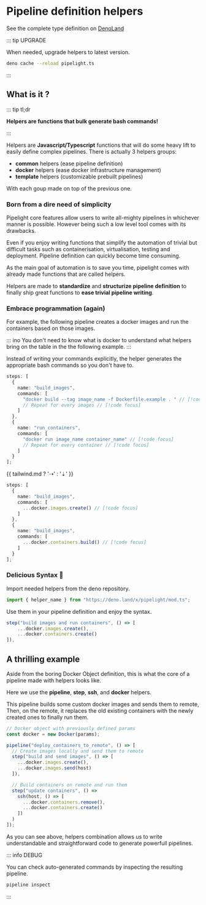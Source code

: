 <script setup lang="ts">
import Example from "@components/Example.vue";
import Sheet from "@components/Sheet.vue";
import { tailwind } from "@utils/breakpoints.ts";
</script>

# Pipeline definition helpers

See the complete type definition on [DenoLand](https://deno.land/x/pipelight/mod.ts)

::: tip UPGRADE

When needed, upgrade helpers to latest version.

```sh
deno cache --reload pipelight.ts
```

:::

## What is it ?

::: tip tl;dr

**Helpers are functions that bulk generate bash commands!**

:::

Helpers are **Javascript/Typescript** functions that will do some heavy lift to easily define complex pipelines.
There is actually 3 helpers groups:

- **common** helpers (ease pipeline definition)
- **docker** helpers (ease docker infrastructure management)
- **template** helpers (customizable prebuilt pipelines)

With each goup made on top of the previous one.

### Born from a dire need of simplicity

Pipelight core features allow users to write all-mighty pipelines in whichever manner is possible.
However being such a low level tool comes with its drawbacks.

Even if you enjoy writing functions that simplify the automation of trivial but difficult tasks
such as containerisation, virtualisation, testing and deployment.
Pipeline definition can quickly become time consuming.

As the main goal of automation is to save you time, pipelight comes with already made functions
that are called helpers.

Helpers are made to **standardize** and **structurize pipeline definition**
to finally ship great functions to **ease trivial pipeline writing**.

### Embrace programmation (again)

For example, the following pipeline creates a docker images and run the containers based on those images.

::: ino
You don't need to know what is docker to understand what helpers bring on the table
in the the following example.
:::

Instead of writing your commands explicitly,
the helper generates the appropriate bash commands so you don't have to.

<div class="landing">
<Sheet class="sm">
<Example>

```ts
steps: [
  {
    name: "build_images",
    commands: [
      "docker build --tag image_name -f Dockerfile.example . " // [!code focus]
      // Repeat for every images // [!code focus]
    ]
  },
  {
    name: "run_containers",
    commands: [
      "docker run image_name container_name" // [!code focus]
      // Repeat for every container // [!code focus]
    ]
  }
];
```

</Example>
<p class="xl">{{ tailwind.md ? '⇢' : '⇣' }}</p>
<Example>

```ts
steps: [
  {
    name: "build_images",
    commands: [
      ...docker.images.create() // [!code focus]
    ]
  },
  {
    name: "build_images",
    commands: [
      ...docker.containers.build() // [!code focus]
    ]
  }
];
```

</Example>
</Sheet>
</div>

### Delicious Syntax 🤌

Import needed helpers from the deno repository.

```ts
import { helper_name } from "https://deno.land/x/pipelight/mod.ts";
```

Use them in your pipeline definition and enjoy the syntax.

```ts
step("build images and run containers", () => [
    ...docker.images.create(),
    ...docker.containers.create()
]),
```

## A thrilling example

Aside from the boring Docker Object definition,
this is what the core of a pipeline made with helpers looks like.

Here we use the **pipeline**, **step**, **ssh**, and **docker** helpers.

This pipeline builds some custom docker images and sends them to remote,
Then, on the remote, it replaces the old existing containers with the newly created ones
to finally run them.

```ts
// Docker object with previously defined params
const docker = new Docker(params);

pipeline("deploy_containers_to_remote", () => [
  // Create images locally and send them to remote
  step("build and send images", () => [
    ...docker.images.create(),
    ...docker.images.send(host)
  ]),

  // Build containers on remote and run them
  step("update containers", () =>
    ssh(host, () => [
      ...docker.containers.remove(),
      ...docker.containers.create()
    ])
  )
]);
```

As you can see above, helpers combination allows us to write understandable
and straightforward code to generate powerfull pipelines.

::: info DEBUG

You can check auto-generated commands by inspecting the resulting pipeline.

```sh
pipeline inspect
```

:::
